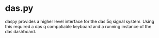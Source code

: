 # das.py

daspy provides a higher level interface for the das 5q signal system. Using this required a das q compatiable keyboard and a running instance of the das dashboard. 
